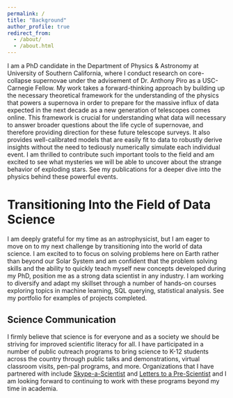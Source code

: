 ```yaml
---
permalink: /
title: "Background"
author_profile: true
redirect_from: 
  - /about/
  - /about.html
---
```


I am a PhD candidate in the Department of Physics & Astronomy at University of Southern California, where I conduct research on core-collapse supernovae under the advisement of Dr. Anthony Piro as a USC-Carnegie Fellow. My work takes a forward-thinking approach by building up the necessary theoretical framework for the understanding of the physics that powers a supernova in order to prepare for the massive influx of data expected in the next decade as a new generation of telescopes comes online. This framework is crucial for understanding what data will necessary to answer broader questions about the life cycle of supernovae, and therefore providing direction for these future telescope surveys. It also provides well-calibrated models that are easily fit to data to robustly derive insights without the need to tediously numerically simulate each individual event. I am thrilled to contribute such important tools to the field and am excited to see what mysteries we will be able to uncover about the strange behavior of exploding stars. See my publications for a deeper dive into the physics behind these powerful events.

Transitioning Into the Field of Data Science 
======
I am deeply grateful for my time as an astrophysicist, but I am eager to move on to my next challenge by transitioning into the world of data science. I am excited to to focus on solving problems here on Earth rather than beyond our Solar System and am confident that the problem solving skills and the ability to quickly teach myself new concepts developed during my PhD, position me as a strong data scientist in any industry. I am working to diversify and adapt my skillset through a number of hands-on courses exploring topics in machine learning, SQL querying, statistical analysis. See my portfolio for examples of projects completed. 

Science Communication
------
I firmly believe that science is for everyone and as a society we should be striving for improved scientific literacy for all. I have participated in a number of public outreach programs to bring science to K-12 students across the country through public talks and demonstrations, virtual classroom visits, pen-pal programs, and more. Organizations that I have partnered with include [Skype-a-Scientist](https://www.skypeascientist.com/) and [Letters to a Pre-Scientist](https://prescientist.org/) and I am looking forward to continuing to work with these programs beyond my time in academia. 
